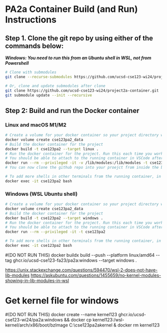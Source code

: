 # PA2a Container Build (and Run) Instructions

## Step 1. Clone the git repo by using either of the commands below:

***Windows: You need to run this from an Ubuntu shell in WSL, not from Powershell***

```bash
# Clone with submodules
git clone --recurse-submodules https://github.com/ucsd-cse123-wi24/project2a-container.git

# Or, clone and update submodules after clone
git clone https://github.com/ucsd-cse123-wi24/project2a-container.git
git submodule update --init --recursive
```

## Step 2: Build and run the Docker container

### Linux and macOS M1/M2

```bash
# Create a volume for your docker container so your project directory will live when your container dies
docker volume create cse123pa2_data
# Build the docker container for the project
docker build -t cse123pa2 --target linux .
# Run the docker container for the project. Run this each time you work on the project.
# You should be able to attach to the running container in VSCode after this is executed.
docker run --rm --privileged -it -v /lib/modules:/lib/modules -t cse123pa2
# You can now clone the github repo into your proejct from inside the bash shell

# To add more shells in other terminals from the running container, in each terminal run the following:
docker exec -it cse123pa2 bash
```

### Windows (WSL Ubuntu shell)

```bash
# Create a volume for your docker container so your project directory will live when your container dies
docker volume create cse123pa2_data
# Build the docker container for the project
docker build -t cse123pa2 --target windows .
# Run the docker container for the project. Run this each time you work on the project.
# You should be able to attach to the running container in VSCode after this is executed.
docker run --rm --privileged -it -t cse123pa2

# To add more shells in other terminals from the running container, in each terminal run the following:
docker exec -it cse123pa2 bash
```

#(DO NOT RUN THIS) docker buildx build --push --platform linux/amd64 --tag ghcr.io/ucsd-cse123-fa23/pa2a:windows --target windows .

https://unix.stackexchange.com/questions/594470/wsl-2-does-not-have-lib-modules
https://askubuntu.com/questions/1455659/no-kernel-modules-showing-in-lib-modules-in-wsl

# Get kernel file for windows
#(DO NOT RUN THIS) docker create --name kernel123 ghcr.io/ucsd-cse123-wi24/pa2a:windows && docker cp kernel123:/wsl-kernel/arch/x86/boot/bzImage C:\cse123pa2akernel & docker rm kernel123

